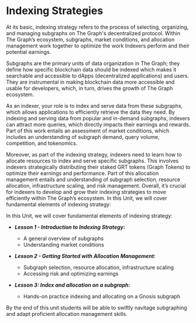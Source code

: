 # Indexing Strategies
At its basic, indexing strategy refers to the process of selecting, organizing, and managing subgraphs on The Graph's decentralized protocol. Within The Graph’s ecosystem, subgraphs, market conditions, and allocation management work together to optimize the work Indexers perform and their potential earnings. 

Subgraphs are the primary units of data organization in The Graph; they define how specific blockchain data should be indexed which makes it searchable and accessible to dApps (decentralized applications) and users. They are instrumental in making blockchain data more accessible and usable for developers, which, in turn, drives the growth of The Graph ecosystem. 

As an indexer, your role is to index and serve data from these subgraphs, which allows applications to efficiently retrieve the data they need. By indexing and serving data from popular and in-demand subgraphs, indexers can attract more queries, which directly impacts their earnings and rewards. Part of this work entails an assessment of market conditions, which includes an understanding of subgraph demand, query volume, competition, and tokenomics. 

Moreover, as part of the indexing strategy, indexers need to learn how to allocate resources to index and serve specific subgraphs. This involves indexers strategically distributing their staked GRT tokens (Graph Tokens) to optimize their earnings and performance. Part of this allocation management entails and understanding of subgraph selection, resource allocation, infrastructure scaling, and risk management.
Overall, it’s crucial for indexers to develop and grow their indexing strategies to move efficiently within The Graph’s ecosystem. 
In this Unit, we will cover fundamental elements of indexing strategy: 

In this Unit, we will cover fundamental elements of indexing strategy: 

- ***Lesson 1 - Introduction to Indexing Strategy:***
    - A general overview of subgraphs
    - Understanding market conditions
      
- ***Lesson 2 - Getting Started with Allocation Management:***
    - Subgraph selection, resource allocation, infrastructure scaling
    - Accessing risk and optimizing earnings

- ***Lesson 3: Index and allocation on a subgraph:***
    - Hands-on practice indexing and allocating on a Gnosis subgraph

By the end of this unit students will be able to swiftly navitage subgraphing and adapt proficient allocation management skills. 
